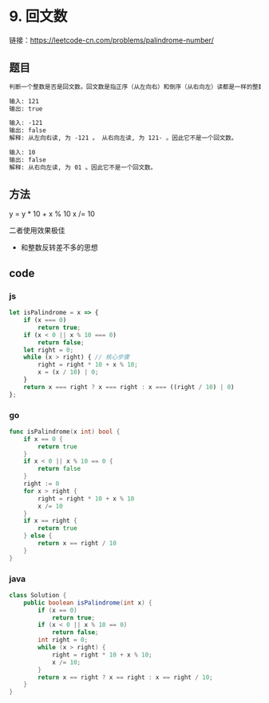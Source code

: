 # 9. 回文数

链接：https://leetcode-cn.com/problems/palindrome-number/

## 题目

```html
判断一个整数是否是回文数。回文数是指正序（从左向右）和倒序（从右向左）读都是一样的整数。

输入: 121
输出: true

输入: -121
输出: false
解释: 从左向右读, 为 -121 。 从右向左读, 为 121- 。因此它不是一个回文数。

输入: 10
输出: false
解释: 从右向左读, 为 01 。因此它不是一个回文数。
```

## 方法

y = y * 10 + x % 10
x /= 10

二者使用效果极佳
- 和整数反转差不多的思想

## code

### js

```js
let isPalindrome = x => {
    if (x === 0)
        return true;
    if (x < 0 || x % 10 === 0)
        return false;
    let right = 0;
    while (x > right) { // 核心步骤
        right = right * 10 + x % 10;
        x = (x / 10) | 0;
    }
    return x === right ? x === right : x === ((right / 10) | 0)
};
```

### go

```go
func isPalindrome(x int) bool {
	if x == 0 {
		return true
	}
	if x < 0 || x % 10 == 0 {
		return false
	}
	right := 0
	for x > right {
		right = right * 10 + x % 10
		x /= 10
	}
	if x == right {
		return true
	} else {
		return x == right / 10
	}
}
```

### java

```java
class Solution {
    public boolean isPalindrome(int x) {
        if (x == 0)
            return true;
        if (x < 0 || x % 10 == 0)
            return false;
        int right = 0;
        while (x > right) {
            right = right * 10 + x % 10;
            x /= 10;
        }
        return x == right ? x == right : x == right / 10;
    }
}
```

